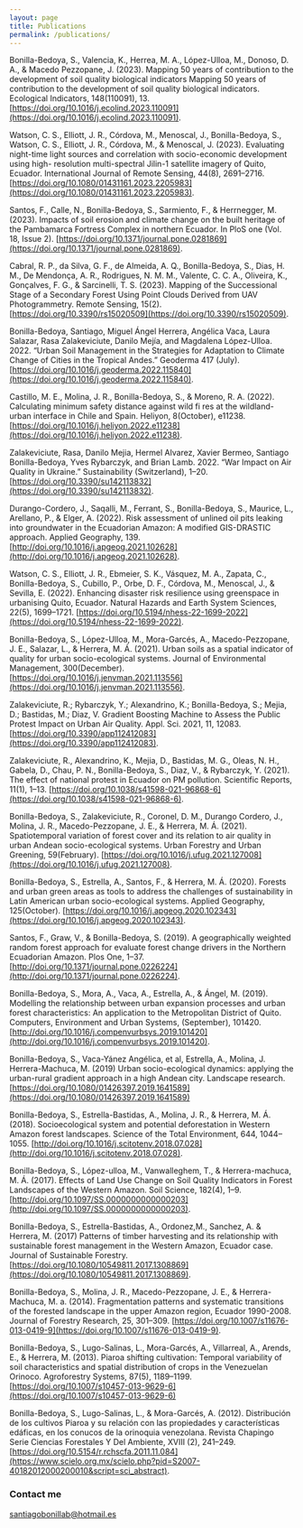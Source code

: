 ```yaml
---
layout: page
title: Publications
permalink: /publications/
---
```



Bonilla-Bedoya, S., Valencia, K., Herrea, M. A., López-Ulloa, M., Donoso, D. A., & Macedo Pezzopane, J. (2023). Mapping 50 years of contribution to the development of soil quality biological indicators Mapping 50 years of contribution to the development of soil quality biological indicators. Ecological Indicators, 148(110091), 13. [https://doi.org/10.1016/j.ecolind.2023.110091](https://doi.org/10.1016/j.ecolind.2023.110091). 

Watson, C. S., Elliott, J. R., Córdova, M., Menoscal, J., Bonilla-Bedoya, S., Watson, C. S., Elliott, J. R., Córdova, M., & Menoscal, J. (2023). Evaluating night-time light sources and correlation with socio-economic development using high- resolution multi-spectral Jilin-1 satellite imagery of Quito, Ecuador. International Journal of Remote Sensing, 44(8), 2691–2716. [https://doi.org/10.1080/01431161.2023.2205983](https://doi.org/10.1080/01431161.2023.2205983).


Santos, F., Calle, N., Bonilla-Bedoya, S., Sarmiento, F., & Herrnegger, M. (2023). Impacts of soil erosion and climate change on the built heritage of the Pambamarca Fortress Complex in northern Ecuador. In PloS one (Vol. 18, Issue 2). [https://doi.org/10.1371/journal.pone.0281869](https://doi.org/10.1371/journal.pone.0281869).

Cabral, R. P., da Silva, G. F., de Almeida, A. Q., Bonilla-Bedoya, S., Dias, H. M., De Mendonça, A. R., Rodrigues, N. M. M., Valente, C. C. A., Oliveira, K., Gonçalves, F. G., & Sarcinelli, T. S. (2023). Mapping of the Successional Stage of a Secondary Forest Using Point Clouds Derived from UAV Photogrammetry. Remote Sensing, 15(2). [https://doi.org/10.3390/rs15020509](https://doi.org/10.3390/rs15020509).

Bonilla-Bedoya, Santiago, Miguel Ángel Herrera, Angélica Vaca, Laura Salazar, Rasa Zalakeviciute, Danilo Mejía, and Magdalena López-Ulloa. 2022. “Urban Soil Management in the Strategies for Adaptation to Climate Change of Cities in the Tropical Andes.” Geoderma 417 (July). [https://doi.org/10.1016/j.geoderma.2022.115840](https://doi.org/10.1016/j.geoderma.2022.115840).

Castillo, M. E., Molina, J. R., Bonilla-Bedoya, S., & Moreno, R. A. (2022). Calculating minimum safety distance against wild fi res at the wildland-urban interface in Chile and Spain. Heliyon, 8(October), e11238. [https://doi.org/10.1016/j.heliyon.2022.e11238](https://doi.org/10.1016/j.heliyon.2022.e11238).


Zalakeviciute, Rasa, Danilo Mejia, Hermel Alvarez, Xavier Bermeo, Santiago Bonilla-Bedoya, Yves Rybarczyk, and Brian Lamb. 2022. “War Impact on Air Quality in Ukraine.” Sustainability (Switzerland), 1–20. [https://doi.org/10.3390/su142113832](https://doi.org/10.3390/su142113832).

Durango-Cordero, J., Saqalli, M., Ferrant, S., Bonilla-Bedoya, S., Maurice, L., Arellano, P., & Elger, A. (2022). Risk assessment of unlined oil pits leaking into groundwater in the Ecuadorian Amazon: A modified GIS-DRASTIC approach. Applied Geography, 139. [http://doi.org/10.1016/j.apgeog.2021.102628](http://doi.org/10.1016/j.apgeog.2021.102628).

Watson, C. S., Elliott, J. R., Ebmeier, S. K., Vásquez, M. A., Zapata, C., Bonilla-Bedoya, S., Cubillo, P., Orbe, D. F., Córdova, M., Menoscal, J., & Sevilla, E. (2022). Enhancing disaster risk resilience using greenspace in urbanising Quito, Ecuador. Natural Hazards and Earth System Sciences, 22(5), 1699–1721. [https://doi.org/10.5194/nhess-22-1699-2022](https://doi.org/10.5194/nhess-22-1699-2022).

Bonilla-Bedoya, S., López-Ulloa, M., Mora-Garcés, A., Macedo-Pezzopane, J. E., Salazar, L., & Herrera, M. Á. (2021). Urban soils as a spatial indicator of quality for urban socio-ecological systems. Journal of Environmental Management, 300(December). [https://doi.org/10.1016/j.jenvman.2021.113556](https://doi.org/10.1016/j.jenvman.2021.113556).

Zalakeviciute, R.; Rybarczyk, Y.; Alexandrino, K.; Bonilla-Bedoya, S.; Mejia, D.; Bastidas, M.; Diaz, V. Gradient Boosting Machine to Assess the Public Protest Impact on Urban Air Quality. Appl. Sci. 2021, 11, 12083. [https://doi.org/10.3390/app112412083](https://doi.org/10.3390/app112412083).

Zalakeviciute, R., Alexandrino, K., Mejia, D., Bastidas, M. G., Oleas, N. H., Gabela, D., Chau, P. N., Bonilla-Bedoya, S., Diaz, V., & Rybarczyk, Y. (2021). The effect of national protest in Ecuador on PM pollution. Scientific Reports, 11(1), 1–13. [https://doi.org/10.1038/s41598-021-96868-6](https://doi.org/10.1038/s41598-021-96868-6).

Bonilla-Bedoya, S., Zalakeviciute, R., Coronel, D. M., Durango Cordero, J., Molina, J. R., Macedo-Pezzopane, J. E., & Herrera, M. Á. (2021). Spatiotemporal variation of forest cover and its relation to air quality in urban Andean socio-ecological systems. Urban Forestry and Urban Greening, 59(February). [https://doi.org/10.1016/j.ufug.2021.127008](https://doi.org/10.1016/j.ufug.2021.127008).

Bonilla-Bedoya, S., Estrella, A., Santos, F., & Herrera, M. Á. (2020). Forests and urban green areas as tools to address the challenges of sustainability in Latin American urban socio-ecological systems. Applied Geography, 125(October). [https://doi.org/10.1016/j.apgeog.2020.102343](https://doi.org/10.1016/j.apgeog.2020.102343).

Santos, F., Graw, V., & Bonilla-Bedoya, S. (2019). A geographically weighted random forest approach for evaluate forest change drivers in the Northern Ecuadorian Amazon. Plos One, 1–37. [http://doi.org/10.1371/journal.pone.0226224](http://doi.org/10.1371/journal.pone.0226224).

Bonilla-Bedoya, S., Mora, A., Vaca, A., Estrella, A., & Ángel, M. (2019). Modelling the relationship between urban expansion processes and urban forest characteristics: An application to the Metropolitan District of Quito. Computers, Environment and Urban Systems, (September), 101420. [http://doi.org/10.1016/j.compenvurbsys.2019.101420](http://doi.org/10.1016/j.compenvurbsys.2019.101420).

Bonilla-Bedoya, S., Vaca-Yánez Angélica, et al, Estrella, A., Molina, J. Herrera-Machuca, M. (2019) Urban socio-ecological dynamics: applying the urban-rural gradient approach in a high Andean city. Landscape research. [https://doi.org/10.1080/01426397.2019.1641589](https://doi.org/10.1080/01426397.2019.1641589)

Bonilla-Bedoya, S., Estrella-Bastidas, A., Molina, J. R., & Herrera, M. Á. (2018). Socioecological system and potential deforestation in Western Amazon forest landscapes. Science of the Total Environment, 644, 1044–1055. [http://doi.org/10.1016/j.scitotenv.2018.07.028](http://doi.org/10.1016/j.scitotenv.2018.07.028). 

Bonilla-Bedoya, S., López-ulloa, M., Vanwalleghem, T., & Herrera-machuca, M. Á. (2017). Effects of Land Use Change on Soil Quality Indicators in Forest Landscapes of the Western Amazon. Soil Science, 182(4), 1–9. [http://doi.org/10.1097/SS.0000000000000203](http://doi.org/10.1097/SS.0000000000000203).

Bonilla-Bedoya, S., Estrella-Bastidas, A., Ordonez,M., Sanchez, A. & Herrera, M. (2017) Patterns of timber harvesting and its relationship with sustainable forest management in the Western Amazon, Ecuador case. Journal of Sustainable Forestry. [https://doi.org/10.1080/10549811.2017.1308869](https://doi.org/10.1080/10549811.2017.1308869).

Bonilla-Bedoya, S., Molina, J. R., Macedo-Pezzopane, J. E., & Herrera-Machuca, M. a. (2014). Fragmentation patterns and systematic transitions of the forested landscape in the upper Amazon region, Ecuador 1990-2008. Journal of Forestry Research, 25, 301–309. [https://doi.org/10.1007/s11676-013-0419-9](https://doi.org/10.1007/s11676-013-0419-9).

Bonilla-Bedoya, S., Lugo-Salinas, L., Mora-Garcés, A., Villarreal, A., Arends, E., & Herrera, M. (2013). Piaroa shifting cultivation: Temporal variability of soil characteristics and spatial distribution of crops in the Venezuelan Orinoco. Agroforestry Systems, 87(5), 1189–1199.  [https://doi.org/10.1007/s10457-013-9629-6](https://doi.org/10.1007/s10457-013-9629-6)

Bonilla-Bedoya, S., Lugo-Salinas, L., & Mora-Garcés, A. (2012). Distribución de los cultivos Piaroa y su relación con las propiedades y características edáficas, en los conucos de la orinoquia venezolana. Revista Chapingo Serie Ciencias Forestales Y Del Ambiente, XVIII (2), 241–249.  [https://doi.org/10.5154/r.rchscfa.2011.11.084](https://www.scielo.org.mx/scielo.php?pid=S2007-40182012000200010&script=sci_abstract).



### Contact me

[santiagobonillab@hotmail.es](mailto:santiagobonillab@hotmail.es)
